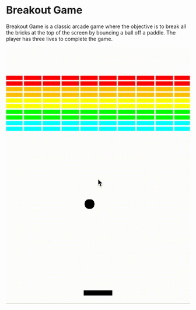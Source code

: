 # Breakout Game

Breakout Game is a classic arcade game where the objective
is to break all the bricks at the top of the screen by bouncing
a ball off a paddle. The player has three lives to complete the game.

![App Screenshot](https://raw.githubusercontent.com/KateFesik/BreakoutGame/main/media/breakout.gif)
